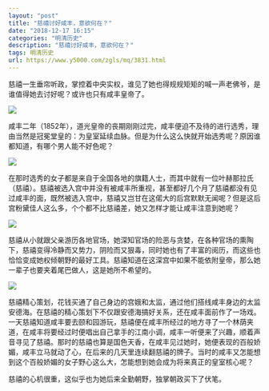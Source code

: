 ```yaml
---
layout: "post"
title: "慈禧讨好咸丰，意欲何在？"
date: "2018-12-17 16:15"
categories: "明清历史"
description: "慈禧讨好咸丰，意欲何在？"
tags: 明清历史
url: https://www.y5000.com/zgls/mq/3831.html
---
```






慈禧一生垂帘听政，掌控着中央实权，谁见了她也得规规矩矩的喊一声老佛爷，是谁值得她去讨好呢？或许也只有咸丰皇帝了。

![](https://img.y5000.com/uploads/allimg/161025/1412224549-0.jpg)

咸丰二年（1852年），道光皇帝的丧期刚刚过完，咸丰便迫不及待的进行选秀，理由当然是冠冕堂皇的：为皇室延续血脉。但是为什么这么快就开始选秀呢？原因谁都知道，有哪个男人能不好色呢？

![](https://img.y5000.com/uploads/allimg/161025/1412223H6-1.jpg)

在那时选秀的女子都是来自于全国各地的旗籍人士，而其中就有一位叶赫那拉氏（慈禧）。慈禧被选入宫中并没有被咸丰所重视，甚至都好几个月了慈禧都没有见过咸丰的面，既然被选入宫中，慈禧又岂甘在这偌大的后宫默默无闻呢？但是这后宫粉黛佳人这么多，个个都不比慈禧差，她又怎样才能让咸丰注意到她呢？

![](https://img.y5000.com/uploads/allimg/161025/141222C94-2.jpg)

慈禧从小就跟父亲游历各地官场，她深知官场的险恶与贪婪，在各种官场的熏陶下，慈禧变得冷静而又势力，阴险而又狠毒，同时她也有了丰富的阅历，而这些也恰恰变成她权倾朝野的最好工具。慈禧知道在这深宫中如果不能依附皇帝，那么她一辈子也要夹着尾巴做人，这是她所不希望的。

![](https://img.y5000.com/uploads/allimg/161025/14122255R-3.jpg)

慈禧精心策划，花钱买通了自己身边的宫娥和太监，通过他们搭线咸丰身边的太监安德海。在慈禧的精心策划下不仅跟安德海搞好关系，还在咸丰面前作了一场戏。一天慈禧知道咸丰要去颐和园游玩，慈禧便在咸丰所经过的地方寻了一个林荫夹道，在咸丰将要经过时便唱出自己拿手的江南小调，咸丰一听便来了兴趣，顺着声音寻见了慈禧。那时的慈禧也算是国色天香，在咸丰见过她时，她便表现的百般娇媚，咸丰立马就动了心，在后来的几天里连续翻慈禧的牌子。当时的咸丰又怎能想到这个百般娇媚的女子野心这么大，怎能想到她会成为将来真正的皇室核心呢？

慈禧的心机很重，这似乎也为她后来全勤朝野，独掌朝政买下了伏笔。
